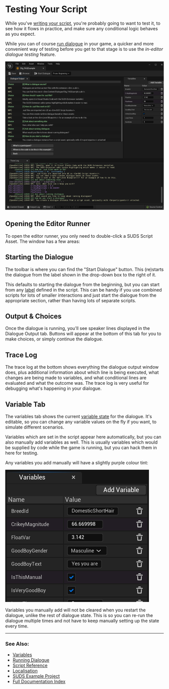 # Testing Your Script

While you've [writing your script](ScriptReference.md), you're probably going to 
want to test it, to see how it flows in practice, and make sure any conditional 
logic behaves as you expect.

While you can of course [run dialogue](RunningDialogue.md) in your game, a quicker
and more convenient way of testing before you get to that stage is to use the 
*in-editor dialogue testing* feature.

![Editor Runner](img/EditorRunner.png)

## Opening the Editor Runner

To open the editor runner, you only need to double-click a SUDS Script Asset.
The window has a few areas:

## Starting the Dialogue

The toolbar is where you can find the "Start Dialogue" button. This (re)starts
the dialogue from the label shown in the drop-down box to the right of it. 

This defaults to starting the dialogue from the beginning, but you can start from
any [label](GotoLines.md#label-lines) defined in the script. This can be handy
if you use combined scripts for lots of smaller interactions and just start the
dialogue from the appropriate section, rather than having lots of separate scripts.

## Output & Choices

Once the dialogue is running, you'll see speaker lines displayed in the Dialogue
Output tab. Buttons will appear at the bottom of this tab for you to make
choices, or simply continue the dialogue.

## Trace Log

The trace log at the bottom shows everything the dialogue output window does, plus
additional information about which line is being executed, what changes are being
made to variables, and what conditional lines are evaluated and what the outcome
was. The trace log is very useful for debugging what's happening in your dialogue.

## Variable Tab

The variables tab shows the current [variable state](Variables.md) for the dialogue.
It's editable, so you can change any variable values on the fly if you want, 
to simulate different scenarios.

Variables which are set in the script appear here automatically, but you can 
also manually add variables as well. This is usually variables which would 
be supplied by code while the game is running, but you can hack them in here for testing.

Any variables you add manually will have a slightly purple colour tint:

![Variables Tab](img/RunnerVars.png)

Variables you manually add will not be cleared when you restart the dialogue, unlike
the rest of dialogue state. This is so you can re-run the dialogue multiple times
and not have to keep manually setting up the state every time.

---

### See Also:
* [Variables](Variables.md)
* [Running Dialogue](RunningDialogue.md)
* [Script Reference](ScriptReference.md)
* [Localisation](Localisation.md)
* [SUDS Example Project](https://github.com/sinbad/SUDSExample)
* [Full Documentation Index](../Index.md)